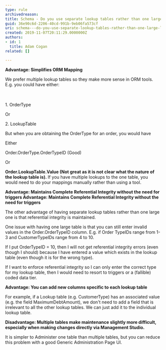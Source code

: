 ```yaml
---
type: rule
archivedreason: 
title: Schema - Do you use separate lookup tables rather than one large lookup table for your lookup data?
guid: 36e90c6d-2206-40cd-991b-9eb06fa573cf
uri: schema---do-you-use-separate-lookup-tables-rather-than-one-large-lookup-table-for-your-lookup-data
created: 2019-11-07T20:11:29.0000000Z
authors:
- id: 1
  title: Adam Cogan
related: []

---
```



<p class="ssw15-rteElement-P"><b>Advantage&#58; Simplifies ORM Mapping​​​</b><br></p>We prefer multiple lookup tables so they make more sense in ORM tools. E.g. you could have either&#58;<br>
<br><excerpt class='endintro'></excerpt><br>
<p>1. OrderType<br></p><p>Or<br></p><p>2. LookupTable</p><p>But when you are obtaining the OrderType for an order, you would have</p><p>Either</p><p>Order.OrderType.OrderTypeID (Good)</p><p>Or</p><p><strong>Order.LookupTable.Value (Not great as it is not clear what the nature of the lookup table is).&#160;</strong>If you have multiple lookups to the one table, you would need to do your mappings manually rather than using a tool.<br></p><p><strong>Advantage&#58; Maintains Complete Referential Integrity without the need for triggers Advantage&#58; Maintains Complete Referential Integrity without the need for triggers</strong></p><p>The other advantage of having separate lookup tables rather than one large one is that referential integrity is maintained.</p><p>One issue with having one large table is that you can still enter invalid values in the Order.OrderTypeID column. E.g. if Order TypeIDs range from 1-3 and CustomerTypeIDs range from 4 to 10.</p><p>If I put OrderTypeID = 10, then I will not get referential integrity errors (even though I should) because I have entered a value which exists in the lookup table (even though it is for the wrong type).</p><p>If I want to enforce referential integrity so I can only enter the correct type for my lookup table, then I would need to resort to triggers or a (fallible) coded data tier.</p><p><strong>Advantage&#58; You can add new columns specific to each lookup table</strong></p><p>For example, if a Lookup table (e.g. CustomerType) has an associated value (e.g. the field MaximumDebtAmount), we don't need to add a field that is irrelevant to all the other lookup tables. We can just add it to the individual lookup table.</p><p><strong>Disadvantage&#58; Multiple tables make maintenance slightly more difficult, especially when making changes directly via Management Studio.</strong></p><p>It is simpler to Administer one table than multiple tables, but you can reduce this problem with a good Generic Administration Page UI.​<br></p>


